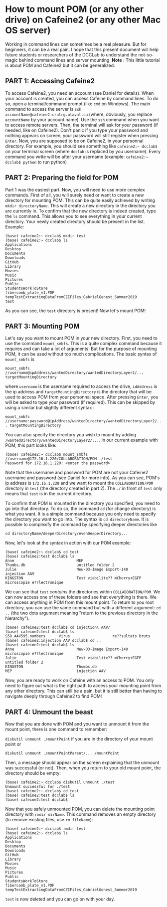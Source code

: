 # How to mount POM (or any other drive) on Cafeine2 (or any other Mac OS server)

Working in command lines can sometimes be a real pleasure. But for beginners, it can be a real pain.
I hope that this present document will help future students or researchers of the DCCLab to understand the not-so-magic behind command lines and server mounting. **Note** : This little tutorial is about POM and Cafeine2 but it can be generalized.

## PART 1: Accessing Cafeine2
To access Cafeine2, you need an account (see Daniel for details). When your account is created, you can access Cafeine by command lines.
To do so, open a terminal/command prompt (like `cmd` on Windows).
The main command to access the server is `ssh accountName@cafeine2.crulrg.ulaval.ca`
(where, obviously, you replace `accountName` by your account name). Use the `ssh` command when you want to access remote servers. Then, the terminal will ask for your password (if needed, like on Cafeine2). Don't panic if you type your password and nothing appears on screen, your password will still register when pressing `Enter`. Now, you are supposed to be on Cafeine2, in your personnal directory. For example, you should see something like `cafeine2:~ dcclab$` on your terminal screen (where `dcclab` is replaced by you username). Every command you write will be after your username (example: `cafeine2:~ dcclab$ python` to run python)

## PART 2: Preparing the field for POM
Part 1 was the easiest part. Now, you will need to use more complex commands. First of all, you will surely need or want to create a new
directory for mounting POM. This can be quite easily achieved by writing `mkdir directoryName`. This will create a new directory in the directory you are currently in. To confirm that the new directory is indeed created, type the `ls` command. This allows you to see everything in your current directory. Your newly created directory should be present in the list. Example:
```
(base) cafeine2:~ dcclab$ mkdir test
(base) cafeine2:~ dcclab$ ls
Applications
Desktop
Documents
Downloads
GitHub
Library
Movies
Music
Pictures
Public
StudentsWorkToStore
fibercomb_plate_v1.PDF
tempTestExtractingDataFromCZIFiles_GabrielGenest_Summer2019
test
```
As you can see, the `test` directory is present! Now let's mount POM!

## PART 3: Mounting POM
Let's say you want to mount POM in your new directory. First, you need to use the command `mount_smbfs`. This is a quite complex command because it requires and can take a lot of arguments. But for the purpose of mounting POM, it can be used without too much complications.
The basic syntax of `mount_smbfs` is 

`mount_smbfs //username@ipAddress/wantedDirectory/wantedDirectoryLayer2/... targetMountingDirectory`

where `username` is the username required to access the drive, `idAddress` is the ip address and `targetMountingDirectory` is the directory that will be used to access POM from your personnal space. After pressing `Enter`, you will be asked to type your password (if required). This can be skipped by using a similar but slightly different syntax :

`mount_smbfs //username:password@ipAddress/wantedDirectory/wantedDirectoryLayer2/... targetMountingDirectory`

You can also specify the directory you wish to mount by adding `/wantedDirectory/wantedDirectoryLayer2/...`. In our current example with POM, this part looks like:
```
(base) cafeine2:~ dcclab$ mount_smbfs //username@172.16.1.220/COLLABORATION/POM ./test
Password for 172.16.1.220: <enter the password>
```
Note that the username and password for POM are not your Cafeine2 username and password (see Daniel for more info). As you can see, POM's ip address is `172.16.1.220` and we want to mount the `COLLABORATION/POM` directory in `test` (the directory created in part 2). The `./` in front of `test` only means that `test` is in the current directory.

To confirm that POM is mounted in the directory you specified, you need to go into that directory. To do so, the command `cd` (for change directory) is what you want. It is a simple command because you only need to specify the directory you want to go into. The syntax is `cd directoryName`. It is possible to complexify the command by specifying deeper directories like

`cd directoryName/deeperDirectory/evenDeeperDirectory...`

Now, let's look at the syntax in action with our POM example:
```
(base) cafeine2:~ dcclab$ cd test
(base) cafeine2:test dcclab$ ls
Anne                            MEP                             Thumbs.db                       untitled folder 2
Julie                           New-03-Image Export-140         injection AAV
KINGSTON                        Test viabilite?? mCherry+EGFP   microscopie e??lectronique
```
We can see that `test` *contains* the directories within `COLLABORATION/POM`. We can now access one of these folders and see that everything is there. We can access anything in POM from this mount point. To return to you root directory, you can use the same command but with a different argument: `cd ..` (the two dots argument meaning "return to the previous directory in the hierarchy").
```
(base) cafeine2:test dcclab$ cd injection\ AAV/
(base) cafeine2:test dcclab$ ls
S58_AAV595.numbers      Virus                   re??sultats bruts
(base) cafeine2:injection AAV dcclab$ cd ..
(base) cafeine2:test dcclab$ ls
Anne                            New-03-Image Export-140         microscopie e??lectronique
Julie                           Test viabilite?? mCherry+EGFP   untitled folder 2
KINGSTON                        Thumbs.db
MEP                             injection AAV
```

Now, you are ready to work on Cafeine with an access to POM. You only need to figure out what is the right path to access your mounting point from any other directory. This can still be a pain, but it is still better than having to navigate deeply through Cafeine2 to find POM!

## PART 4: Unmount the beast
Now that you are done with POM and you want to unmount it from the mount point, there is one command to remember:

`diskutil unmount ./mountPoint` if you are in the directory of your mount point or 

`diskutil unmount ./mountPointParent/... /mountPoint`

Then, a message should appear on the screen explaining that the unmount was successful (or not). Then, when you return to your old mount point, the directory should be empty:
```
(base) cafeine2:~ dcclab$ diskutil unmount ./test
Unmount successful for ./test
(base) cafeine2:~ dcclab$ cd test
(base) cafeine2:test dcclab$ ls
(base) cafeine2:test dcclab$
```
Now that you safely unmounted POM, you can delete the mounting point directory with `rmdir dirName`. This command removes an empty directory (to remove existing files, use `rm fileName`):
```
(base) cafeine2:~ dcclab$ rmdir test
(base) cafeine2:~ dcclab$ ls
Applications
Desktop
Documents
Downloads
GitHub
Library
Movies
Music
Pictures
Public
StudentsWorkToStore
fibercomb_plate_v1.PDF
tempTestExtractingDataFromCZIFiles_GabrielGenest_Summer2019
```
`test` is now deleted and you can go on with your day.
